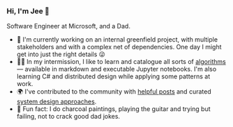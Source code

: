 ### Hi, I'm Jee 👋

Software Engineer at Microsoft, and a Dad.

- 🌱 I'm currently working on an internal greenfield project, with multiple stakeholders and with a complex net of dependencies. One day I might get into just the right details 😜 
- 🐱‍💻 In my intermission, I like to learn and catalogue all sorts of [algorithms](https://github.com/gitgik/data-structures-implementation) –– available in markdown and executable Jupyter notebooks. I'm also learning C# and distributed design while applying some patterns at work.
- 🌍 I've contributed to the community with [helpful posts](https://www.digitalocean.com/community/tutorials/build-a-rest-api-with-django-a-test-driven-approach-part-1) and curated [system design approaches](https://github.com/gitgik/distributed-system-design). 
- 🎨 Fun fact: I do charcoal paintings, playing the guitar and trying but failing, not to crack good dad jokes.




